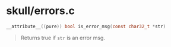 # skull/errors.c

```c
__attribute__((pure)) bool is_error_msg(const char32_t *str)
```

> Returns true if `str` is an error msg.

